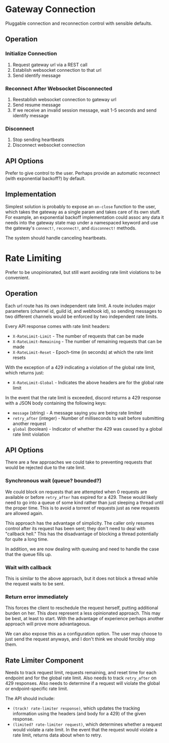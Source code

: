 # Gateway Connection

Pluggable connection and reconnection control with sensible defaults.

## Operation

### Initialize Connection

1. Request gateway url via a REST call
2. Establish websocket connection to that url
3. Send identify message

### Reconnect After Websocket Disconnected

1. Reestablish websocket connection to gateway url
3. Send resume message
4. If we receive an invalid session message, wait 1-5 seconds and send identify message

### Disconnect

1. Stop sending heartbeats
2. Disconnect websocket connection

## API Options

Prefer to give control to the user. Perhaps provide an automatic reconnect (with
exponential backoff?) by default.

## Implementation

Simplest solution is probably to expose an `on-close` function to the user,
which takes the gateway as a single param and takes care of its own stuff. For
example, an exponential backoff implementation could assoc any data it needs
into the gateway state map under a namespaced keyword and use the gateway's
`connect!`, `reconnect!`, and `disconnect!` methods.

The system should handle canceling heartbeats.

# Rate Limiting

Prefer to be unopinionated, but still want avoiding rate limit violations to be convenient.

## Operation

Each url route has its own independent rate limit. A route includes major
parameters (channel id, guild id, and webhook id), so sending messages to two
different channels would be enforced by two independent rate limits.

Every API response comes with rate limit headers:
* `X-RateLimit-Limit` - The number of requests that can be made
* `X-RateLimit-Remaining` - The number of remaining requests that can be made
* `X-RateLimit-Reset` - Epoch-time (in seconds) at which the rate limit resets

With the exception of a 429 indicating a violation of the global rate limit,
which returns just:
* `X-RateLimit-Global` - Indicates the above headers are
  for the global rate limit
  
In the event that the rate limit is exceeded, discord returns a 429 response with a JSON body containing the following keys:
* `message` (string) - A message saying you are being rate limited
* `retry_after` (integer) - Number of milliseconds to wait before submitting another request
* `global` (boolean) - Indicator of whether the 429 was caused by a global rate limit violation

## API Options

There are a few approaches we could take to preventing requests that would be
rejected due to the rate limit.

### Synchronous wait (queue? bounded?)

We could block on requests that are attempted when 0 requests are available or before `retry_after` has expired for a 429. These would likely need to go into a queue of some kind rather than just sleeping a thread until the proper time. This is to avoid a torrent of requests just as new requests are allowed again.

This approach has the advantage of simplicity. The caller only resumes control after its request has been sent; they don't need to deal with "callback hell." This has the disadvantage of blocking a thread potentially for quite a long time.

In addition, we are now dealing with queuing and need to handle the case that the queue fills up.

### Wait with callback

This is similar to the above approach, but it does not block a thread while the request waits to be sent.

### Return error immediately

This forces the client to reschedule the request herself, putting additional burden on her. This _does_ represent a less opinionated approach. This may be best, at least to start. With the advantage of experience perhaps another approach will prove more advantageous.

We can also expose this as a configuration option. The user may choose to just send the request anyways, and I don't think we should forcibly stop them.

## Rate Limiter Component

Needs to track request limit, requests remaining, and reset time for each endpoint and for the global rate limit. Also needs to track `retry_after` on 429 responses. Also needs to determine if a request will violate the global or endpoint-specific rate limit.

The API should include:

* `(track! rate-limiter response)`, which updates the tracking information using the headers (and body for a 429) of the given response.
* `(limited? rate-limiter request)`, which determines whether a request would violate a rate limit. In the event that the request would violate a rate limit, returns data about when to retry.
